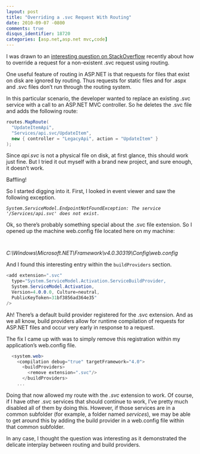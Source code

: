```yaml
---
layout: post
title: "Overriding a .svc Request With Routing"
date: 2010-09-07 -0800
comments: true
disqus_identifier: 18720
categories: [asp.net,asp.net mvc,code]
---
```

I was drawn to an [interesting question on
StackOverflow](http://stackoverflow.com/questions/3662555/how-can-i-override-a-svc-file-in-my-routing-table "Override .svc file")
recently about how to override a request for a non-existent .svc request
using routing.

One useful feature of routing in ASP.NET is that requests for files that
exist on disk are ignored by routing. Thus requests for static files and
for .aspx and .svc files don’t run through the routing system.

In this particular scenario, the developer wanted to replace an existing
.svc service with a call to an ASP.NET MVC controller. So he deletes the
.svc file and adds the following route:

```csharp
routes.MapRoute(
  "UpdateItemApi",
  "Services/api.svc/UpdateItem",
  new { controller = "LegacyApi", action = "UpdateItem" }
);
```

Since *api.svc* is not a physical file on disk, at first glance, this
should work just fine. But I tried it out myself with a brand new
project, and sure enough, it doesn’t work.

Baffling!

So I started digging into it. First, I looked in event viewer and saw
the following exception.

*`System.ServiceModel.EndpointNotFoundException: The service '/Services/api.svc' does not exist.`*

Ok, so there’s probably something special about the .svc file extension.
So I opened up the machine web.config file located here on my machine:

`   `

*C:\\Windows\\Microsoft.NET\\Framework\\v4.0.30319\\Config\\web.config*

And I found this interesting entry within the `buildProviders` section.

```csharp
<add extension=".svc" 
  type="System.ServiceModel.Activation.ServiceBuildProvider, 
  System.ServiceModel.Activation,
  Version=4.0.0.0, Culture=neutral, 
  PublicKeyToken=31bf3856ad364e35" 
/>
```

Ah! There’s a default build provider registered for the .svc extension.
And as we all know, build providers allow for runtime compilation of
requests for ASP.NET files and occur very early in response to a
request.

The fix I came up with was to simply remove this registration within my
application’s web.config file.

```csharp
  <system.web>
    <compilation debug="true" targetFramework="4.0">
      <buildProviders>
        <remove extension=".svc"/>            
      </buildProviders>
    ...
```

Doing that now allowed my route with the *.svc* extension to work. Of
course, if I have other .svc services that should continue to work, I’ve
pretty much disabled all of them by doing this. However, if those
services are in a common subfolder (for example, a folder named
*services*), we may be able to get around this by adding the build
provider in a web.config file within that common subfolder.

In any case, I thought the question was interesting as it demonstrated
the delicate interplay between routing and build providers.

